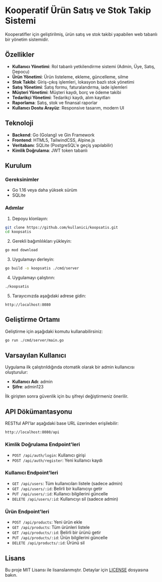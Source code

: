 # Kooperatif Ürün Satış ve Stok Takip Sistemi

Kooperatifler için geliştirilmiş, ürün satış ve stok takibi yapabilen web tabanlı bir yönetim sistemidir.

## Özellikler

- **Kullanıcı Yönetimi**: Rol tabanlı yetkilendirme sistemi (Admin, Üye, Satış, Depocu)
- **Ürün Yönetimi**: Ürün listeleme, ekleme, güncelleme, silme
- **Stok Takibi**: Giriş-çıkış işlemleri, lokasyon bazlı stok yönetimi
- **Satış Yönetimi**: Satış formu, faturalandırma, iade işlemleri
- **Müşteri Yönetimi**: Müşteri kaydı, borç ve ödeme takibi
- **Tedarikçi Yönetimi**: Tedarikçi kaydı, alım kayıtları
- **Raporlama**: Satış, stok ve finansal raporlar
- **Kullanıcı Dostu Arayüz**: Responsive tasarım, modern UI

## Teknoloji

- **Backend**: Go (Golang) ve Gin Framework
- **Frontend**: HTML5, TailwindCSS, Alpine.js
- **Veritabanı**: SQLite (PostgreSQL'e geçiş yapılabilir)
- **Kimlik Doğrulama**: JWT token tabanlı

## Kurulum

### Gereksinimler

- Go 1.16 veya daha yüksek sürüm
- SQLite

### Adımlar

1. Depoyu klonlayın:
```bash
git clone https://github.com/kullanici/koopsatis.git
cd koopsatis
```

2. Gerekli bağımlılıkları yükleyin:
```bash
go mod download
```

3. Uygulamayı derleyin:
```bash
go build -o koopsatis ./cmd/server
```

4. Uygulamayı çalıştırın:
```bash
./koopsatis
```

5. Tarayıcınızda aşağıdaki adrese gidin:
```
http://localhost:8080
```

## Geliştirme Ortamı

Geliştirme için aşağıdaki komutu kullanabilirsiniz:

```bash
go run ./cmd/server/main.go
```

## Varsayılan Kullanıcı

Uygulama ilk çalıştırıldığında otomatik olarak bir admin kullanıcısı oluşturulur:

- **Kullanıcı Adı**: admin
- **Şifre**: admin123

İlk girişten sonra güvenlik için bu şifreyi değiştirmeniz önerilir.

## API Dökümantasyonu

RESTful API'lar aşağıdaki base URL üzerinden erişilebilir:

```
http://localhost:8080/api
```

### Kimlik Doğrulama Endpoint'leri

- `POST /api/auth/login`: Kullanıcı girişi
- `POST /api/auth/register`: Yeni kullanıcı kaydı

### Kullanıcı Endpoint'leri

- `GET /api/users`: Tüm kullanıcıları listele (sadece admin)
- `GET /api/users/:id`: Belirli bir kullanıcıyı getir
- `PUT /api/users/:id`: Kullanıcı bilgilerini güncelle
- `DELETE /api/users/:id`: Kullanıcıyı sil (sadece admin)

### Ürün Endpoint'leri

- `POST /api/products`: Yeni ürün ekle
- `GET /api/products`: Tüm ürünleri listele
- `GET /api/products/:id`: Belirli bir ürünü getir
- `PUT /api/products/:id`: Ürün bilgilerini güncelle
- `DELETE /api/products/:id`: Ürünü sil

## Lisans

Bu proje MIT Lisansı ile lisanslanmıştır. Detaylar için [LICENSE](LICENSE) dosyasına bakın. 